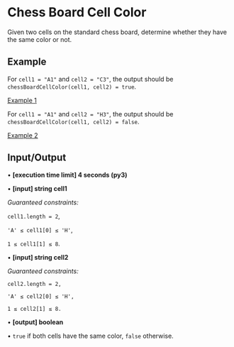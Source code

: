 ﻿# Chess Board Cell Color

Given two cells on the standard chess board, determine whether they have the same color or not.

## Example

For `cell1 = "A1"` and `cell2 = "C3"`, the output should be
`chessBoardCellColor(cell1, cell2) = true`.

[Example 1](images/example_1.png)

For `cell1 = "A1"` and `cell2 = "H3"`, the output should be
`chessBoardCellColor(cell1, cell2) = false`.

[Example 2](images/example_2.png)

## Input/Output

• **[execution time limit] 4 seconds (py3)**

• **[input] string cell1**

*Guaranteed constraints:*

`cell1.length = 2`,

`'A' ≤ cell1[0] ≤ 'H'`,

`1 ≤ cell1[1] ≤ 8`.

• **[input] string cell2**

*Guaranteed constraints:*

`cell2.length = 2,`

`'A' ≤ cell2[0] ≤ 'H',`

`1 ≤ cell2[1] ≤ 8.`

• **[output] boolean**

• `true` if both cells have the same color, `false` otherwise.